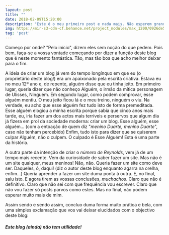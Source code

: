 ```yaml
---
layout: post
title: ""
date: 2018-02-09T15:20:00
description: "Este é o meu primeiro post e nada mais. Não esperem grandes coisas dele, porque ele também não espera grandes coisas vossas. Ah!"
img: https://mir-s3-cdn-cf.behance.net/project_modules/max_1200/0926de50077211.58c9934ee577c.jpg
tag: 'post'
---
```


Começo por onde? "Pelo início", dizem eles sem noção do que pedem. Pois bem, faça-se a vossa vontade começando por dizer a função deste blog que é neste momento fantástica. Tão, mas tão boa que acho melhor deixar para o fim.

A ideia de criar um blog já vem do tempo longínquo em que eu (o proprietário deste blog!) era um apaixonado pela escrita criativa. Estava eu no meu 12º ano e, de repente, alguém disse que eu tinha jeito. Em primeiro lugar, queria dizer que não conheço Alguém, o irmão da mítica personagem de Ulisses, Ninguém. Em segundo lugar, como podem comprovar, esse alguém mentiu. O meu jeito ficou lá e o meu treino, ninguém o viu. Na verdade, eu acho que esse alguém fez tudo isto de forma premeditada. Esse alguém elogiou a minha escrita porque sabia que cinco anos mais tarde, eu, iria fazer um dos actos mais terríveis e perservos que algum dia já fizera em prol da sociedade moderna: criar um blog. Esse alguém, esse alguém... (com a entoação de quem diz "*menino Duarte, menino Duarte*", caso não tenham percebido) Enfim, tudo isto para dizer que se quiserem culpar Alguém, não o culpem. O culpado é Esse Alguém! Esta é uma parte da história.

A outra parte da intenção de criar o *número de Reynolds*, vem já de um tempo mais recente. Vem da curiosidade de saber fazer um site. Mas não é um site qualquer, meus meninos! Não, não. Queria fazer um site como deve ser. Daqueles, ó, daqui! (diz o autor deste blog enquanto agarra na orelha, enfim...) Queria aprender a fazer um site duma ponta à outra. E, no final, saiu isto. E agora tirem as vossas conclusões, *muchachos*. Claro que não é definitivo. Claro que não sei com que frequência vou escrever. Claro que não vou fazer só posts parvos como estes. Mas no final, não podem esperar muito mais de mim. 

Assim sendo e sendo assim, concluo duma forma muito prática e bela, com uma simples exclamação que vos vai deixar elucidados com o objectivo deste blog: 

##### Este blog (ainda) não tem utilidade!
